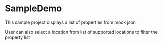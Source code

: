 # SampleDemo

This sample project displays a list of properties from mock json

User can also select a location from list of supported locations to filter the property list
